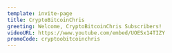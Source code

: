 ```yaml
---
template: invite-page
title: CryptoBitcoinChris
greeting: Welcome, CryptoBitcoinChris Subscribers!
videoURL: https://www.youtube.com/embed/UOESx14TIZY
promoCode: cryptoobitcoinchris
---
```


